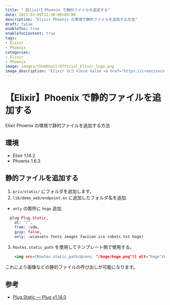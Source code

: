 ```yaml
---
title: "【Elixir】Phoenix で静的ファイルを追加する"
date: 2023-03-09T12:30:00+09:00
description: "Elixir Phoenix の環境で静的ファイルを追加する方法"
draft: false
enableToc: true
enableTocContent: true
tags: 
- Elixir
- Phoenix
categories: 
- Elixir
- Phoenix
image: images/thumbnail/Official_Elixir_logo.png
image_description: 'Elixir ロゴ ©José Valim <a href="https://creativecommons.org/licenses/by-sa/4.0" target="_blank" rel="nofollow noopener">CC 表示-継承 4.0</a>'
---
```


# 【Elixir】Phoenix で静的ファイルを追加する
Elixir Phoenix の環境で静的ファイルを追加する方法

## 環境
* Elixir 1.14.2
* Phoenix 1.6.3

## 静的ファイルを追加する

1. `priv/static/` にフォルダを追加します。
2. `lib/demo_web/endpoint.ex` に追加したフォルダ名を追加
  * `only` の箇所に `hoge` 追加
```lib/demo_web/endpoint.ex {linenos=table,hl_lines=[5]}
  plug Plug.Static,
    at: "/",
    from: :sdm,
    gzip: false,
    only: ~w(assets fonts images favicon.ico robots.txt hoge)
```

3. `Routes.static_path` を使用してテンプレート側で使用する。
```html:lib/demo_web/templates/hoge/hoge.html.heex..html
    <img src={Routes.static_path(@conn, "/hoge/hoge.png")} alt="hoge"/>
```

これにより画像などの静的ファイルの呼び出しが可能になります。

## 参考
* <a href="https://hexdocs.pm/plug/1.14.0/Plug.Static.html" target="_blank" rel="nofollow noopener">Plug.Static — Plug v1.14.0</a>
